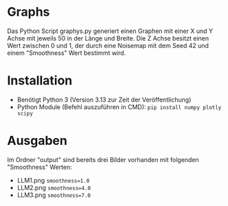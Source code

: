 # Graphs
Das Python Script graphys.py generiert einen Graphen mit einer X und Y Achse mit jeweils 50 in der Länge und Breite. Die Z Achse besitzt einen Wert zwischen 0 und 1, der durch eine Noisemap mit dem Seed 42 und einem "Smoothness" Wert bestimmt wird.

# Installation
- Benötigt Python 3 (Version 3.13 zur Zeit der Veröffentlichung)
- Python Module (Befehl auszuführen in CMD): `pip install numpy plotly scipy`

# Ausgaben
Im Ordner "output" sind bereits drei Bilder vorhanden mit folgenden "Smoothness" Werten:
- LLM1.png `smoothness=1.0`
- LLM2.png `smoothness=4.0`
- LLM3.png `smoothness=7.0`
